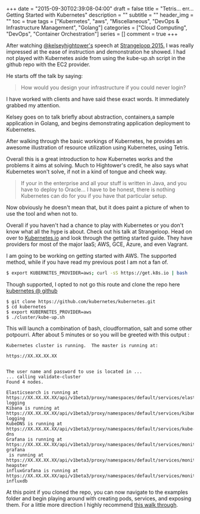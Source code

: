 +++
date = "2015-09-30T02:39:08-04:00"
draft = false
title =  "Tetris... err... Getting Started with Kubernetes"
description = ""
subtitle = ""
header_img = ""
toc = true
tags = ["Kubernetes", "aws", "Miscellaneous", "DevOps & Infrastructure Management", "Golang"]
categories = ["Cloud Computing", "DevOps", "Container Orchestration"]
series = []
comment = true
+++

After watching [@kelseyhightower's](https://twitter.com/kelseyhightower) speech at [Strangeloop 2015.](https://www.youtube.com/watch?v=pozC9rBvAIs) I was really impressed at the ease of instruction and demonstration he showed. I had not played with Kubernetes aside from using the kube-up.sh script in the github repo with the EC2 provider.

He starts off the talk by saying:
> How would you design your infrastructure if you could never login?

I have worked with clients and have said these exact words. It immediately grabbed my attention. 

Kelsey goes on to talk briefly about abstraction, containers,a sample application in Golang, and begins demonstrating application deployment to Kubernetes. 

After walking through the basic workings of Kubernetes, he provides an awesome illustration of resource utilization using Kubernetes, using Tetris.

Overall this is a great introduction to how Kubernetes works and the problems it aims at solving. Much to Hightower's credit, he also says what Kubernetes won't solve, if not in a kind of tongue and cheek way.

>If your in the enterprise and all your stuff is written in Java, and you have to deploy to Oracle... I have to be honest, there is nothing Kubernetes can do for you if you have that particular setup.

Now obviously he doesn't mean that, but it does paint a picture of when to use the tool and when not to. 

Overall if you haven't had a chance to play with Kubernetes or you don't know what all the hype is about. Check out his talk at Strangeloop. Head on over to [Kubernetes.io](http://kubernetes.io) and look through the getting started guide. They have providers for most of the major IaaS; AWS, GCE, Azure, and even Vagrant.

I am going to be working on getting started with AWS. The supported method, while if you have read my previous post I am not a fan of.

```bash
$ export KUBERNETES_PROVIDER=aws; curl -sS https://get.k8s.io | bash
```
 
Though supported, I opted to not go this route and clone the repo here [kubernetes @ github](https://github.com/kubernetes/kubernetes)

```
$ git clone https://github.com/kubernetes/kubernetes.git
$ cd kubernetes
$ export KUBERNETES_PROVIDER=aws
$ ./cluster/kube-up.sh
```

This will launch a combination of bash, cloudformation, salt and some other potpourri. After about 5 minutes or so you will be greeted with this output :
```
Kubernetes cluster is running.  The master is running at:

https://XX.XX.XX.XX


The user name and password to use is located in ...
... calling validate-cluster
Found 4 nodes.
      
Elasticsearch is running at https://XX.XX.XX.XX/api/v1beta3/proxy/namespaces/default/services/elasticsearch-logging
Kibana is running at https://XX.XX.XX.XX/api/v1beta3/proxy/namespaces/default/services/kibana-logging
KubeDNS is running at https://XX.XX.XX.XX/api/v1beta3/proxy/namespaces/default/services/kube-dns
Grafana is running at https://XX.XX.XX.XX/api/v1beta3/proxy/namespaces/default/services/monitoring-grafana
 is running at https://XX.XX.XX.XX/api/v1beta3/proxy/namespaces/default/services/monitoring-heapster
influxGrafana is running at https://XX.XX.XX.XX/api/v1beta3/proxy/namespaces/default/services/monitoring-influxdb
```
At this point if you cloned the repo, you can now navigate to the examples folder and begin playing around with creating pods, services, and exposing them.  For a little more direction I highly recommend [this walk through](http://kubernetes.io/v1.0/examples/guestbook/).
